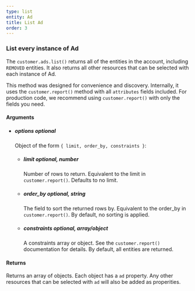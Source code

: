 ```yaml
---
type: list
entity: Ad 
title: List Ad 
order: 3
---
```


### List every instance of Ad 


The `customer.ads.list()` returns all of the entities in the account, including `REMOVED` entities. It also returns all other resources that can be selected with each instance of Ad.

This method was designed for convenience and discovery. Internally, it uses the `customer.report()` method with all `attributes` fields included. For production code, we recommend using `customer.report()` with only the fields you need.


#### Arguments

- ##### options *optional*
    Object of the form `{ limit, order_by, constraints }`:
    - ##### limit *optional, number*
        Number of rows to return. Equivalent to the limit in `customer.report()`. Defaults to no limit.
    - ##### order_by *optional, string*
        The field to sort the returned rows by. Equivalent to the order_by in `customer.report()`. By default, no sorting is applied.
    - ##### constraints *optional, array/object*
        A constraints array or object. See the `customer.report()` documentation for details. By default, all entities are returned.


#### Returns

Returns an array of objects.
Each object has a `ad` property. Any other resources that can be selected with `ad` will also be added as properities.
